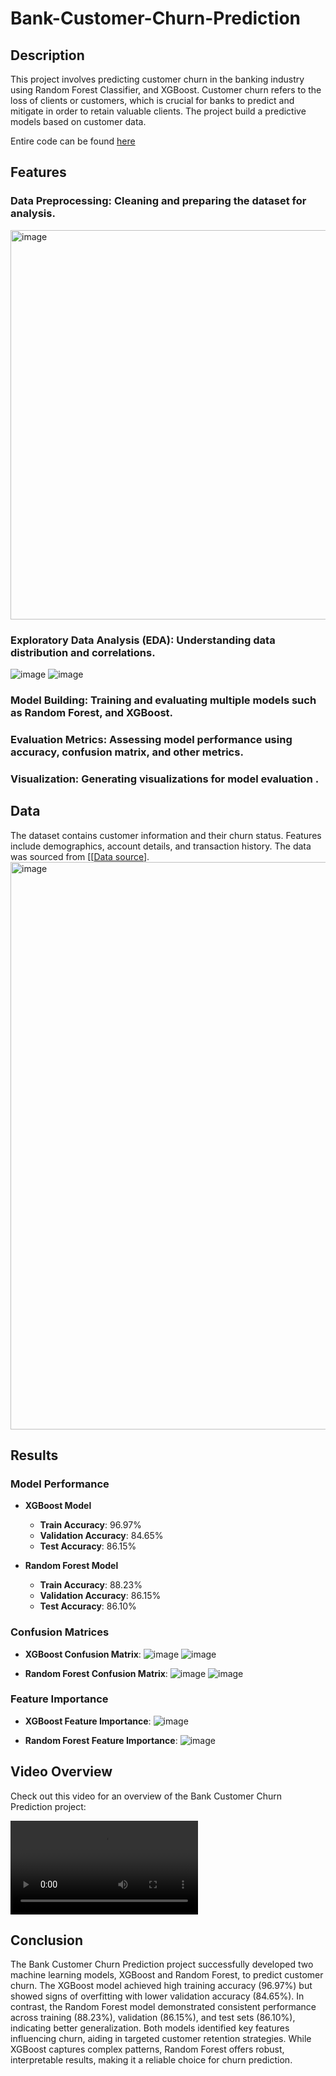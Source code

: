 # Bank-Customer-Churn-Prediction
## Description

This project involves predicting customer churn in the banking industry using Random Forest Classifier, and XGBoost. Customer churn refers to the loss of clients or customers, which is crucial for banks to predict and mitigate in order to retain valuable clients. The project build a predictive models based on customer data.

Entire code can be found [here](https://github.com/Rehima1/Bank-Customer-Churn-Prediction/blob/main/Bank_Customer_Churn_Prediction.ipynb)

## Features

### Data Preprocessing: Cleaning and preparing the dataset for analysis.
  <img width="623" alt="image" src="https://github.com/user-attachments/assets/add890f9-a37e-4fd1-a9ac-4520a490cfdc">
  
### Exploratory Data Analysis (EDA): Understanding data distribution and correlations.
  ![image](https://github.com/user-attachments/assets/7fabb226-da16-4422-a4d1-94110a546702)
  ![image](https://github.com/user-attachments/assets/86e04285-2630-4e74-9a52-7f6aa327d55d)

### Model Building: Training and evaluating multiple models such as Random Forest, and XGBoost.
### Evaluation Metrics: Assessing model performance using accuracy, confusion matrix, and other metrics.
### Visualization: Generating visualizations for model evaluation .

## Data

The dataset contains customer information and their churn status. Features include demographics, account details, and transaction history. The data was sourced from [[[Data source](https://www.kaggle.com/datasets/shantanudhakadd/bank-customer-churn-prediction/data)].
<img width="908" alt="image" src="https://github.com/user-attachments/assets/6613be8e-fcd4-4fe5-a3e8-396b3aac1d00">

## Results

### Model Performance

- **XGBoost Model**
  - **Train Accuracy**: 96.97%
  - **Validation Accuracy**: 84.65%
  - **Test Accuracy**: 86.15%

- **Random Forest Model**
  - **Train Accuracy**: 88.23%
  - **Validation Accuracy**: 86.15%
  - **Test Accuracy**: 86.10%

### Confusion Matrices

- **XGBoost Confusion Matrix**:
![image](https://github.com/user-attachments/assets/892d1a9a-4640-4440-9663-609b262c0185)
![image](https://github.com/user-attachments/assets/da166b95-b7bf-4061-a847-f100e7940dbe)

- **Random Forest Confusion Matrix**:
![image](https://github.com/user-attachments/assets/0252d5c3-5274-4f5e-8100-6fee56432f0d)
![image](https://github.com/user-attachments/assets/a8af1f66-a21c-4260-b63f-57d0f9c1ec63)


### Feature Importance

- **XGBoost Feature Importance**: ![image](https://github.com/user-attachments/assets/53fb7b7e-1b86-4c4c-bd37-e02a5054cb1a)

- **Random Forest Feature Importance**: ![image](https://github.com/user-attachments/assets/c3b1aed0-8507-464a-9279-ffc9fd7a8236)


## Video Overview

Check out this video for an overview of the Bank Customer Churn Prediction project:

![Watch the video](media/overview.mp4)

## Conclusion
The Bank Customer Churn Prediction project successfully developed two machine learning models, XGBoost and Random Forest, to predict customer churn. The XGBoost model achieved high training accuracy (96.97%) but showed signs of overfitting with lower validation accuracy (84.65%). In contrast, the Random Forest model demonstrated consistent performance across training (88.23%), validation (86.15%), and test sets (86.10%), indicating better generalization. Both models identified key features influencing churn, aiding in targeted customer retention strategies. While XGBoost captures complex patterns, Random Forest offers robust, interpretable results, making it a reliable choice for churn prediction.

